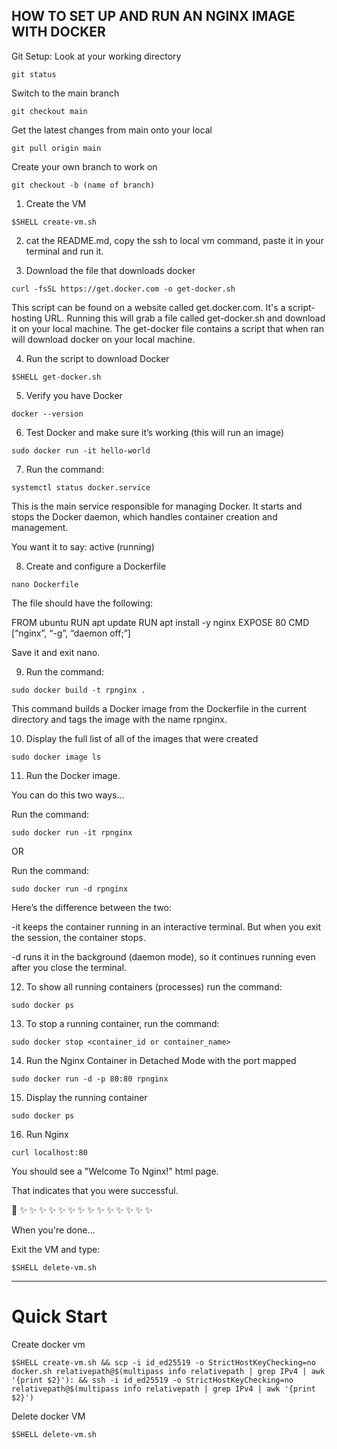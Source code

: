 ## HOW TO SET UP AND RUN AN NGINX IMAGE WITH DOCKER


Git Setup:
Look at your working directory
```shell
git status
```
Switch to the main branch
```shell
git checkout main
```
Get the latest changes from main onto your local
```shell
git pull origin main
```
Create your own branch to work on
```shell
git checkout -b (name of branch)
```



1. Create the VM
```shell
$SHELL create-vm.sh
```

2. cat the README.md, copy the ssh to local vm command, paste it in your 
terminal and 
run it.

3. Download the file that downloads docker
```shell
curl -fsSL https://get.docker.com -o get-docker.sh
```

This script can be found on a website called get.docker.com. It's a 
script-hosting URL. Running this will grab a file called get-docker.sh
and download it on your local machine. The get-docker file contains
a script that when ran will download docker on your local machine.

 4. Run the script to download Docker
```shell
$SHELL get-docker.sh
```

5. Verify you have Docker
```shell
docker --version
```

6. Test Docker and make sure it’s working (this will run an image)
```shell
sudo docker run -it hello-world
```

7. Run the command:
```shell
systemctl status docker.service 
```

This is the main service responsible for managing Docker. It starts and 
stops the Docker daemon, which handles container creation and management.

You want it to say: active (running)

8. Create and configure a Dockerfile
```shell
nano Dockerfile
```

The file should have the following:

FROM ubuntu
RUN apt update
RUN apt install -y nginx
EXPOSE 80
CMD [“nginx”, “-g”, “daemon off;”]

Save it and exit nano.

9. Run the command:
```shell
sudo docker build -t rpnginx .
```

This command builds a Docker image from the Dockerfile in the current 
directory and tags the image with the name rpnginx.

10. Display the full list of all of the images that were created
```shell
sudo docker image ls
```

11. Run the Docker image.

You can do this two ways...

Run the command:
```shell
sudo docker run -it rpnginx 
```

OR

Run the command:
```shell
sudo docker run -d rpnginx
```

Here’s the difference between the two:

-it keeps the container running in an interactive terminal. But when you 
exit the session, the container stops.

-d runs it in the background (daemon mode), so it continues running even 
after you close the terminal.

12. To show all running containers (processes) run the command:
```shell
sudo docker ps
```

13. To stop a running container, run the command:
```shell
sudo docker stop <container_id or container_name>
```

14. Run the  Nginx Container in Detached Mode with the port mapped
```shell
sudo docker run -d -p 80:80 rpnginx
```

15. Display the running container
```shell
sudo docker ps
```

16. Run Nginx
```shell
curl localhost:80
```

You should see a "Welcome To Nginx!" html page.

That indicates that you were successful.

🐳 ✨ ✨ ✨ ✨ ✨ ✨ ✨ ✨ ✨ ✨ ✨ ✨ ✨ ✨

When you're done...

Exit the VM and type:
```shell
$SHELL delete-vm.sh
```

---
# Quick Start
Create docker vm

```
$SHELL create-vm.sh && scp -i id_ed25519 -o StrictHostKeyChecking=no docker.sh relativepath@$(multipass info relativepath | grep IPv4 | awk '{print $2}'): && ssh -i id_ed25519 -o StrictHostKeyChecking=no relativepath@$(multipass info relativepath | grep IPv4 | awk '{print $2}')
```

Delete docker VM

```
$SHELL delete-vm.sh
```

